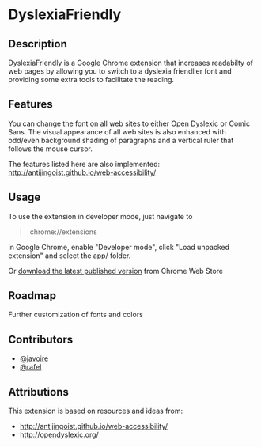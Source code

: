 DyslexiaFriendly
================

Description
-----------

DyslexiaFriendly is a Google Chrome extension that increases readabilty of web pages by allowing you to switch to a dyslexia friendlier font and providing some extra tools to facilitate the reading.

Features
--------

You can change the font on all web sites to either Open Dyslexic or Comic Sans. The visual appearance of all web sites is also enhanced with odd/even background shading of paragraphs and a vertical ruler that follows the mouse cursor.

The features listed here are also implemented: http://antijingoist.github.io/web-accessibility/

Usage
-----

To use the extension in developer mode, just navigate to

> chrome://extensions

in Google Chrome, enable "Developer mode", click "Load unpacked extension" and select the app/ folder.

Or [download the latest published version](https://chrome.google.com/webstore/detail/dyslexia-friendly/miepjgfkkommhllbbjaedffcpkncboeo) from Chrome Web Store

Roadmap
-------

Further customization of fonts and colors

Contributors
-------

* [@javoire](https://github.com/javoire)
* [@rafel](https://github.com/rafel)

Attributions
--------

This extension is based on resources and ideas from:

* http://antijingoist.github.io/web-accessibility/
* http://opendyslexic.org/
